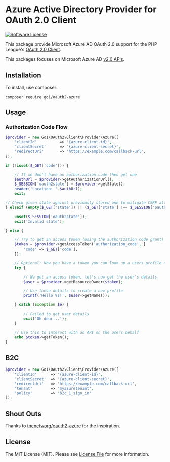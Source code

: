 # Azure Active Directory Provider for OAuth 2.0 Client

[![Software License](https://img.shields.io/github/license/go1com/oauth2-azure)](https://github.com/go1com/oauth2-azure/blob/master/LICENSE)

This package provide Microsoft Azure AD OAuth 2.0 support for the PHP League's [OAuth 2.0 Client](https://github.com/thephpleague/oauth2-client).

This packages focuses on Microsoft Azure AD [v2.0 APIs](https://docs.microsoft.com/en-us/azure/active-directory/develop/v2-protocols-oidc).

## Installation

To install, use composer:

```
composer require go1/oauth2-azure
```

## Usage

### Authorization Code Flow

```php
$provider = new Go1\OAuth2\Client\Provider\Azure([
    'clientId'          => '{azure-client-id}',
    'clientSecret'      => '{azure-client-secret}',
    'redirectUri'       => 'https://example.com/callback-url',
]);

if (!isset($_GET['code'])) {

    // If we don't have an authorization code then get one
    $authUrl = $provider->getAuthorizationUrl();
    $_SESSION['oauth2state'] = $provider->getState();
    header('Location: '.$authUrl);
    exit;

// Check given state against previously stored one to mitigate CSRF attack
} elseif (empty($_GET['state']) || ($_GET['state'] !== $_SESSION['oauth2state'])) {

    unset($_SESSION['oauth2state']);
    exit('Invalid state');

} else {

    // Try to get an access token (using the authorization code grant)
    $token = $provider->getAccessToken('authorization_code', [
        'code' => $_GET['code'],
    ]);

    // Optional: Now you have a token you can look up a users profile data
    try {

        // We got an access token, let's now get the user's details
        $user = $provider->getResourceOwner($token);

        // Use these details to create a new profile
        printf('Hello %s!', $user->getName());

    } catch (Exception $e) {

        // Failed to get user details
        exit('Oh dear...');
    }

    // Use this to interact with an API on the users behalf
    echo $token->getToken();
}
```


## B2C

```php
$provider = new Go1\OAuth2\Client\Provider\Azure([
    'clientId'      => '{azure-client-id}',
    'clientSecret'  => '{azure-client-secret}',
    'redirectUri'   => 'https://example.com/callback-url',
    'tenant'        => 'myazuretenant',
    'policy'        => 'b2c_1_sign_in'
]);
```


## Shout Outs

Thanks to [thenetworg/oauth2-azure](https://github.com/TheNetworg/oauth2-azure) for the inspiration.

## License
The MIT License (MIT). Please see [License File](https://github.com/go1/oauth2-azure/blob/master/LICENSE) for more information.